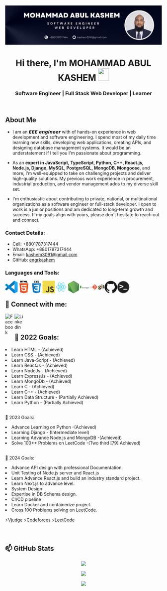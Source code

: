 ![Kashem](abul_kashem.jpg)

<h1 align="center">Hi there, I'm MOHAMMAD ABUL KASHEM <img src="https://media.giphy.com/media/hvRJCLFzcasrR4ia7z/giphy.gif" width="35px" height="40px" ></h1>
<h3 align="center">Software Engineer | Full Stack Web Developer | Learner</h3>
<br/>
    
## About Me
    
- I am an 𝙀𝙀𝙀 𝙚𝙣𝙜𝙞𝙣𝙚𝙚𝙧 with of hands-on experience in web development and software engineering. I spend most of my daily time learning new skills, developing web applications, creating APIs, and designing database management systems. It would be an understatement if I tell you I'm passionate about programming.

- As an **expert in JavaScript, TypeScript, Python, C++, React.js, Node.js, Django, MySQL, PostgreSQL, MongoDB, Mongoose**, and more, I'm well-equipped to take on challenging projects and deliver high-quality solutions. My previous work experience in procurement, industrial production, and vendor management adds to my diverse skill set.

- I'm enthusiastic about contributing to private, national, or multinational organizations as a software engineer or full-stack developer. I open to work is a junior positions and am dedicated to long-term growth and success. If my goals align with yours, please don't hesitate to reach out and connect.

### Contact Details:

- Cell: +8801787317444
- WhatsApp: +8801787317444
- Email: kashem3091@gmail.com
- GitHub: [engrkashem](https://github.com/engrkashem)

### Languages and Tools:

  <img align="left" alt="Visual Studio Code" width="40px" src="https://raw.githubusercontent.com/github/explore/80688e429a7d4ef2fca1e82350fe8e3517d3494d/topics/visual-studio-code/visual-studio-code.png" />
  <img align="left" alt="HTML5" width="40px" src="https://raw.githubusercontent.com/github/explore/80688e429a7d4ef2fca1e82350fe8e3517d3494d/topics/html/html.png" />
  <img align="left" alt="CSS3" width="40px" src="https://raw.githubusercontent.com/github/explore/80688e429a7d4ef2fca1e82350fe8e3517d3494d/topics/css/css.png" />
  <img align="left" alt="JavaScript" width="40px" src="https://raw.githubusercontent.com/github/explore/80688e429a7d4ef2fca1e82350fe8e3517d3494d/topics/javascript/javascript.png" />
  <img align="left" alt="React" width="40px" src="https://raw.githubusercontent.com/github/explore/80688e429a7d4ef2fca1e82350fe8e3517d3494d/topics/react/react.png" />
  <img align="left" alt="Node.js" width="40px" src="https://raw.githubusercontent.com/github/explore/80688e429a7d4ef2fca1e82350fe8e3517d3494d/topics/nodejs/nodejs.png" />
  <img align="left" alt="MongoDB" width="40px" src="https://raw.githubusercontent.com/github/explore/80688e429a7d4ef2fca1e82350fe8e3517d3494d/topics/mongodb/mongodb.png" />
  <img align="left" alt="Git" width="40px" src="https://raw.githubusercontent.com/github/explore/80688e429a7d4ef2fca1e82350fe8e3517d3494d/topics/git/git.png" />
  <img align="left" alt="GitHub" width="40px" src="https://raw.githubusercontent.com/github/explore/78df643247d429f6cc873026c0622819ad797942/topics/github/github.png" />
  <img align="left" alt="Terminal" width="40px" src="https://raw.githubusercontent.com/github/explore/80688e429a7d4ef2fca1e82350fe8e3517d3494d/topics/terminal/terminal.png" />
  <br/>
  <br/>

## 🔭 Connect with me:

[<img align="left"  width="30px" src="https://github.com/dmhendricks/signature-social-icons/blob/master/icons/round-flat-filled/35px/facebook.png" alt="Facebook"/>](https://www.facebook.com/ksmbd)

<a href="https://www.linkedin.com/in/mohammad-abul-kashem/">
    <img align="left"  width="32px" src="https://github.com/dmhendricks/signature-social-icons/blob/master/icons/round-flat-filled/35px/linkedin.png" alt="Linkedin"/>
</a>

<br/>
<br/>
    
## 🥅 2022 Goals:
<li>Learn HTML - (Achieved)</li>
<li>Learn CSS - (Achieved)</li>
<li>Learn Java-Script - (Achieved)</li>
<li>Learn ReactJs - (Achieved)</li>
<li>Learn NodeJs - (Achieved)</li>
<li>Learn ExpressJs - (Achieved)</li>
<li>Learn MongoDb - (Achieved)</li>
<li>Learn C - (Achieved)</li>
<li>Learn C++ - (Achieved)</li>
<li>Learn Data Structure - (Partially Achieved)</li>
<li>Learn Python - (Partially Achieved)</li>
<br/>

🥅 2023 Goals:

<li>Advance Learning on Python -(Achieved)</li>
<li>Learning Django - (Intermediate level)</li>
<li>Learning Advance Node.js and MongoDB -(Achieved)</li>
<li>Solve 100++ Problems on LeetCode -(Two third [79] Achieved)</li>
<br/>

🥅 2024 Goals:

<li>Advance API design with professional Documentation. </li>
<li>Unit Testing of Node.js server and React.js</li>
<li>Learn Advance React.js and build an industry standard project.</li>
<li>Learn Next.js to advance level.</li>
<li>System Design</li>
<li>Expertise in DB Schema design.</li>
<li>CI/CD pipeline</li>
<li>Learn Docker and containerize project.</li>
<li>Cross 100 Problems solving on LeetCode.</li>

⚡[Vjudge](https://vjudge.net/user/engrkashem)
⚡[Codeforces](https://codeforces.com/profile/engr.kashem)
⚡[LeetCode](https://leetcode.com/engrkashem/)
<br/>
<br/>
<br/>

## 📫 GitHub Stats

<p align="center">
  <img align="center" src="https://github-readme-stats.vercel.app/api?username=engrkashem&theme=radical&hide_border=false&include_all_commits=false&count_private=false"/>
</p>
<p align="center">
  <img align="center" src="https://github-readme-streak-stats.herokuapp.com/?user=engrkashem&theme=dark&hide_border=true"/>
</p>

<p align="center">
  <img align="center" src="https://github-readme-stats.vercel.app/api/top-langs/?username=engrkashem&theme=default&hide_border=false&include_all_commits=true&count_private=false&layout=compact"/>
</p>

<!--
**engrkashem/engrkashem** is a ✨ _special_ ✨ repository because its `README.md` (this file) appears on your GitHub profile.

Here are some ideas to get you started:

- 🔭 I’m currently working on ...
- 🌱 I’m currently learning ...
- 👯 I’m looking to collaborate on ...
- 🤔 I’m looking for help with ...
- 💬 Ask me about ...
- 📫 How to reach me: ...
- 😄 Pronouns: ...
- ⚡ Fun fact: ...
-->
